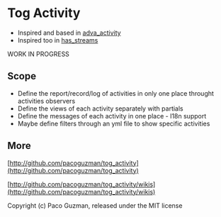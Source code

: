 Tog Activity
========

* Inspired and based in [adva_activity](http://github.com/svenfuchs/adva_cms/tree/master/engines/adva_activity/)
* Inspired too in [has_streams](http://github.com/fnando/has_streams/)

WORK IN PROGRESS

Scope
-------

* Define the report/record/log of activities in only one place throught activities observers
* Define the views of each activity separately with partials
* Define the messages of each activity in one place - I18n support
* Maybe define filters through an yml file to show specific activities


More
-------

[http://github.com/pacoguzman/tog_activity](http://github.com/pacoguzman/tog_activity)

[http://github.com/pacoguzman/tog_activity/wikis](http://github.com/pacoguzman/tog_activity/wikis)


Copyright (c) Paco Guzman, released under the MIT license
